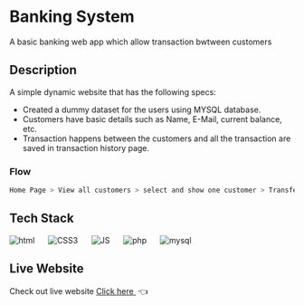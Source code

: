 
# Banking System

A basic banking web app which allow transaction bwtween customers


## Description

A simple dynamic website that has the following specs:
- Created a dummy dataset for the users using MYSQL database.
- Customers have basic details such as Name, E-Mail, current balance, etc.
- Transaction happens between the customers and all the transaction  are saved in transaction history page.

### Flow 

```bash
Home Page > View all customers > select and show one customer > Transfer Money > Seclect customer to transfer money> View all customers.
```

## Tech Stack
![html](https://user-images.githubusercontent.com/72919994/122671189-1da3fd80-d1e3-11eb-8f13-409e66302b5d.png)&nbsp;&nbsp;&nbsp;&nbsp;&nbsp; ![CSS3](https://user-images.githubusercontent.com/72919994/122671339-b8044100-d1e3-11eb-8d53-1c8c14437b00.png)&nbsp;&nbsp;&nbsp;&nbsp;&nbsp; ![JS](https://user-images.githubusercontent.com/72919994/122675719-5b5f5100-d1f8-11eb-8a19-81f86f531cc3.png)&nbsp;&nbsp;&nbsp;&nbsp;&nbsp; ![php](https://user-images.githubusercontent.com/72919994/122675733-6dd98a80-d1f8-11eb-847e-10480711c822.png)&nbsp;&nbsp;&nbsp;&nbsp;&nbsp; ![mysql](https://user-images.githubusercontent.com/72919994/122675744-7a5de300-d1f8-11eb-83c0-f2c596fb1705.png)

## Live Website
Check out live website [Click here ](https://ankkkitt.000webhostapp.com/)&nbsp;👈

